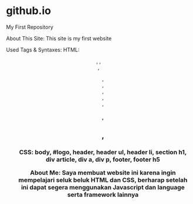 # github.io
My First Repository

About This Site: This site is my first website

Used Tags & Syntaxes:
HTML: <header>, <img>, <nav>, <ul>, <section>, <div>, <article>, <footer>, <h1>, <h2>, <h3>
CSS: body, #logo, header, header ul, header li, section h1, div article, div a, div p, footer, footer h5 

About Me: Saya membuat website ini karena ingin mempelajari seluk beluk HTML dan CSS, berharap setelah ini dapat segera menggunakan Javascript dan language serta framework lainnya
